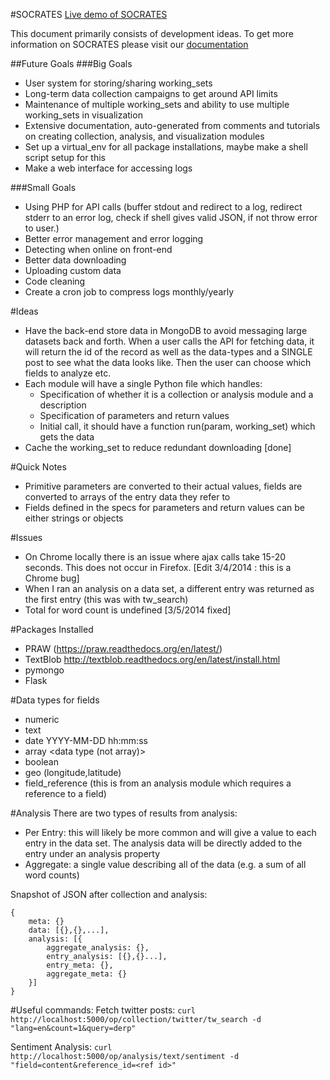 #SOCRATES
[Live demo of SOCRATES](http://peopleanalytics.org/socrates/front-end/)

This document primarily consists of development ideas. To get more information on SOCRATES please visit our [documentation](http://peopleanalytics.org/socrates/docs/)

##Future Goals
###Big Goals
- User system for storing/sharing working\_sets
- Long-term data collection campaigns to get around API limits
- Maintenance of multiple working\_sets and ability to use multiple working\_sets in visualization
- Extensive documentation, auto-generated from comments and tutorials on creating collection, analysis, and visualization modules
- Set up a virtual\_env for all package installations, maybe make a shell script setup for this
- Make a web interface for accessing logs

###Small Goals
- Using PHP for API calls (buffer stdout and redirect to a log, redirect stderr to an error log, check if shell gives valid JSON, if not throw error to user.)
- Better error management and error logging
- Detecting when online on front-end
- Better data downloading
- Uploading custom data
- Code cleaning
- Create a cron job to compress logs monthly/yearly

#Ideas
- Have the back-end store data in MongoDB to avoid messaging large datasets back and forth. When a user calls the API for fetching data, it will return the id of the record as well as the data-types and a SINGLE post to see what the data looks like. Then the user can choose which fields to analyze etc.
- Each module will have a single Python file which handles:
	- Specification of whether it is a collection or analysis module and a description
	- Specification of parameters and return values
	- Initial call, it should have a function run(param, working_set) which gets the data
- Cache the working\_set to reduce redundant downloading [done]

#Quick Notes
- Primitive parameters are converted to their actual values, fields are converted to arrays of the entry data they refer to
- Fields defined in the specs for parameters and return values can be either strings or objects

#Issues
- On Chrome locally there is an issue where ajax calls take 15-20 seconds. This does not occur in Firefox. [Edit 3/4/2014 : this is a Chrome bug]
- When I ran an analysis on a data set, a different entry was returned as the first entry (this was with tw\_search)
- Total for word count is undefined [3/5/2014 fixed]


#Packages Installed
- PRAW (https://praw.readthedocs.org/en/latest/)
- TextBlob http://textblob.readthedocs.org/en/latest/install.html
- pymongo
- Flask

#Data types for fields
- numeric
- text
- date YYYY-MM-DD hh:mm:ss
- array <data type (not array)>
- boolean
- geo (longitude,latitude)
- field\_reference <data type> (this is from an analysis module which requires a reference to a field)



#Analysis
There are two types of results from analysis:
- Per Entry: this will likely be more common and will give a value to each entry in the data set. The analysis data will be directly added to the entry under an analysis property
- Aggregate: a single value describing all of the data (e.g. a sum of all word counts)


Snapshot of JSON after collection and analysis:
```
{
	meta: {}
	data: [{},{},...],
	analysis: [{
		aggregate_analysis: {},
		entry_analysis: [{},{}...],
		entry_meta: {},
		aggregate_meta: {}
	}]
}
```

#Useful commands:
Fetch twitter posts:
```curl http://localhost:5000/op/collection/twitter/tw_search -d "lang=en&count=1&query=derp"```

Sentiment Analysis:
```curl http://localhost:5000/op/analysis/text/sentiment -d "field=content&reference_id=<ref id>"```

